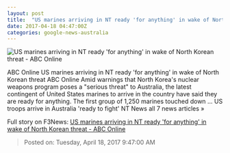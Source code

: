 ```yaml
---
layout: post
title:  "US marines arriving in NT ready 'for anything' in wake of North Korean threat - ABC Online"
date: 2017-04-18 04:47:00Z
categories: google-news-australia
---
```


![US marines arriving in NT ready 'for anything' in wake of North Korean threat - ABC Online](http://www.abc.net.au/news/image/8450362-1x1-700x700.jpg)

ABC Online US marines arriving in NT ready 'for anything' in wake of North Korean threat ABC Online Amid warnings that North Korea's nuclear weapons program poses a "serious threat" to Australia, the latest contingent of United States marines to arrive in the country have said they are ready for anything. The first group of 1,250 marines touched down ... US troops arrive in Australia 'ready to fight' NT News all 7 news articles »


Full story on F3News: [US marines arriving in NT ready 'for anything' in wake of North Korean threat - ABC Online](http://www.f3nws.com/n/TbFpxC)

> Posted on: Tuesday, April 18, 2017 9:47:00 AM
